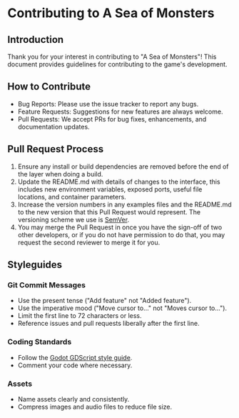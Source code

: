 # Contributing to A Sea of Monsters

## Introduction
Thank you for your interest in contributing to "A Sea of Monsters"! This document provides guidelines for contributing to the game's development.

## How to Contribute
- Bug Reports: Please use the issue tracker to report any bugs.
- Feature Requests: Suggestions for new features are always welcome.
- Pull Requests: We accept PRs for bug fixes, enhancements, and documentation updates.

## Pull Request Process
1. Ensure any install or build dependencies are removed before the end of the layer when doing a build.
2. Update the README.md with details of changes to the interface, this includes new environment variables, exposed ports, useful file locations, and container parameters.
3. Increase the version numbers in any examples files and the README.md to the new version that this Pull Request would represent. The versioning scheme we use is [SemVer](http://semver.org/).
4. You may merge the Pull Request in once you have the sign-off of two other developers, or if you do not have permission to do that, you may request the second reviewer to merge it for you.

## Styleguides
### Git Commit Messages
- Use the present tense ("Add feature" not "Added feature").
- Use the imperative mood ("Move cursor to..." not "Moves cursor to...").
- Limit the first line to 72 characters or less.
- Reference issues and pull requests liberally after the first line.

### Coding Standards
- Follow the [Godot GDScript style guide](https://docs.godotengine.org/en/stable/getting_started/scripting/gdscript/gdscript_styleguide.html).
- Comment your code where necessary.

### Assets
- Name assets clearly and consistently.
- Compress images and audio files to reduce file size.
